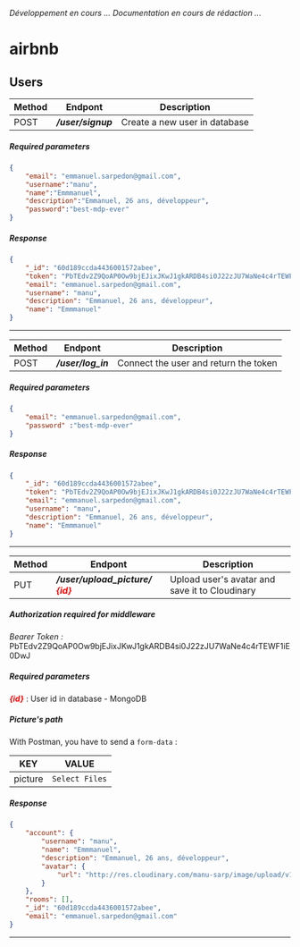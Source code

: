 _Développement en cours ..._
_Documentation en cours de rédaction ..._

# airbnb

## Users

Method|Endpont|Description
---|---|---
POST|***/user/signup***|Create a new user in database

##### Required parameters

```json
{
    "email": "emmanuel.sarpedon@gmail.com",
    "username":"manu",
    "name":"Emmmanuel",
    "description":"Emmanuel, 26 ans, développeur",
    "password":"best-mdp-ever"
}
```

##### Response

```json
{
    "_id": "60d189ccda4436001572abee",
    "token": "PbTEdv2Z9QoAP0Ow9bjEJixJKwJ1gkARDB4si0J22zJU7WaNe4c4rTEWF1iE0DwJ",
    "email": "emmanuel.sarpedon@gmail.com",
    "username": "manu",
    "description": "Emmanuel, 26 ans, développeur",
    "name": "Emmmanuel"
}
```

---

| Method | Endpont            | Description                           |
| ------ | ------------------ | ------------------------------------- |
| POST   | ***/user/log_in*** | Connect the user and return the token |

##### Required parameters

```json
{
    "email": "emmanuel.sarpedon@gmail.com",
    "password" :"best-mdp-ever"
}
```

##### Response

```json
{
    "_id": "60d189ccda4436001572abee",
    "token": "PbTEdv2Z9QoAP0Ow9bjEJixJKwJ1gkARDB4si0J22zJU7WaNe4c4rTEWF1iE0DwJ",
    "email": "emmanuel.sarpedon@gmail.com",
    "username": "manu",
    "description": "Emmanuel, 26 ans, développeur",
    "name": "Emmmanuel"
}
```

---

| Method | Endpont                                                      | Description                                    |
| ------ | ------------------------------------------------------------ | ---------------------------------------------- |
| PUT    | ***/user/upload_picture/<span style="color: red; background-color: white"> {id} </span>*** | Upload user's avatar and save it to Cloudinary |

##### Authorization required for middleware

_Bearer Token :_ PbTEdv2Z9QoAP0Ow9bjEJixJKwJ1gkARDB4si0J22zJU7WaNe4c4rTEWF1iE0DwJ

##### Required parameters

***<span style="color: red; background-color: white">{id}</span>*** : User id in database - MongoDB

##### Picture's path

With Postman, you have to send a ```form-data``` :

| KEY     | VALUE              |
| ------- | ------------------ |
| picture | ```Select Files``` |

##### Response

```json
{
    "account": {
        "username": "manu",
        "name": "Emmmanuel",
        "description": "Emmanuel, 26 ans, développeur",
        "avatar": {
            "url": "http://res.cloudinary.com/manu-sarp/image/upload/v1624347415/airbnb/users/60d189ccda4436001572abee/60d189ccda4436001572abee.jpg"
        }
    },
    "rooms": [],
    "_id": "60d189ccda4436001572abee",
    "email": "emmanuel.sarpedon@gmail.com"
}
```

---

